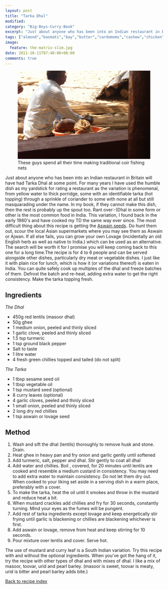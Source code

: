 ```yaml
---
layout: post
title: "Tarka Dhal"
modified:
category: "Big-Boys-Curry-Book"
excerpt: "Just about anyone who has been into an Indian restaurant in Britain will have had"
tags: ["almond","basmati","bay","butter","cardomoms","cashew","chicken","cinnamon","cloves","cumin","ghee","lamb","mace","nuts","pepper","rice","saffron","turmeric"]
image:
  feature: the-matrix-slim.jpg
date: 2011-10-11T07:40:06+00:00
comments: true
---
```


<figure>
	<a href="/images/bbcb/pict2511.jpg" alt="Varkala, Kerala, India" title="Varkala, Kerala, India &#169; Ashley Kitson 12/09/2011"><img src="/images/bbcb/pict2511.jpg"/></a>
	<figcaption>These guys spend all their time making traditional coir fishing nets</figcaption>
</figure>

Just about anyone who has been into an Indian restaurant in Britain will have had Tarka Dhal at some point. For many years I have used the humble dish as my yardstick for rating a restaurant as the variation is phenomenal, from yellow water to thick porridge, some with an identifiable tarka (hot topping) through a sprinkle of coriander to some with none at all but still masquarading under the name. In my book, if they cannot make this dish, then the rest is probably up the spout too. Rant over:-)Dhal in some form or other is the most common food in India. This variation, I found back in the early 1980's and have cooked my TD the same way ever since.  The most difficult thing about this recipe is getting the <a title="Buy online" target="_blank" href="http://www.amazon.co.uk/gp/product/B003P8MSOA/ref=as_li_tf_tl?ie=UTF8&tag=thebigboyscur-21&linkCode=as2&camp=1634&creative=6738&creativeASIN=B003P8MSOA">Aswain seeds</a><img src="http://www.assoc-amazon.co.uk/e/ir?t=thebigboyscur-21&l=as2&o=2&a=B003P8MSOA" width="1" height="1" border="0" alt="" style="border:none !important; margin:0px !important;" />. Do hunt them out, scour the local Asian supermarkets where you may see them as Aswain or Ajwan. If all else fails, you can grow your own Lovage (incidentally an old English herb as well as native to India.) which can be used as an alternative. The search will be worth it for I promise you will keep coming back to this one for a long time.The recipe is for 4 to 6 people and can be served alongside other dishes, particularly dry meat or vegetable dishes. I just like it with plain rice for lunch, which is how it (or variations thereof) is eaten in India. You can quite safely cook up multiples of the dhal and freeze batches of them. Defrost the batch and re-heat, adding extra water to get the right consistency. Make the tarka topping fresh.
        
## Ingredients
        
<p><em>The Dhal</em></p><ul><li>450g red lentils (masoor dhal)</li><li>50g ghee</li><li>1 medium onion, peeled and thinly sliced</li><li>1 garlic clove, peeled and thinly sliced</li><li>1.5 tsp turmeric</li><li>1 tsp ground black pepper</li><li>Salt to taste</li><li>1 litre water</li><li>4 fresh green chillies topped and tailed (do not split)</li></ul><p><em>The Tarka</em></p><ul><li>1 tbsp sesame seed oil</li><li>1 tbsp vegetable oil</li><li>1 tsp mustard seed (optional)</li><li>8 curry leaves (optional)</li><li>4 garlic cloves, peeled and thinly sliced</li><li>1 small onion, peeled and thinly sliced</li><li>2 long dry red chillies</li><li>1 tsp aswain or lovage seed</li></ul>
        
## Method

<ol><li>Wash and sift the dhal (lentils) thoroughly to remove husk and stone.  Drain.</li><li>Heat ghee in heavy pan and fry onion and garlic gently until softened</li><li>Add turmeric, salt, pepper and dhal. Stir gently to coat all dhal</li><li>Add water and chillies. Boil , covered, for 20 minutes until lentils are cooked and resemble a medium custard in consistency. You may need to add extra water to maintain consistency. Do not let them dry out. When cooked to your liking set aside in a serving dish in a warm place, preferably with a cover.</li><li>To make the tarka, heat the oil until it smokes and throw in the mustard and reduce heat a bit.</li><li>When mustard crackles add chillies and fry for 30 seconds, constantly turning. Mind your eyes as the fumes will be pungent.</li><li>Add rest of tarka ingredients except lovage and keep energetically stir frying until garlic is blackening or chillies are blackening whichever is first.</li><li>Add aswain or lovage, remove from heat and keep stirring for 10 seconds.</li><li>Pour mixture over lentils and cover. Serve hot.</li></ol><p>The use of mustard and curry leaf is a South Indian variation. Try this recipe with and without the optional ingredients. When you've got the hang of it, try the recipe with other types of dhal and with mixes of dhal. I like a mix of masoor, toovar, urid and pearl barley. (masoor is sweet, toovar is meaty, urid is bitter and pearl barley adds bite.)</p>   

<a href="/bbcb">Back to recipe index</a>      